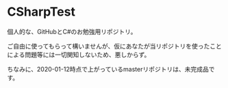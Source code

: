 # CSharpTest
個人的な、GitHubとC#のお勉強用リポジトリ。

ご自由に使ってもらって構いませんが、仮にあなたが当リポジトリを使ったことによる問題等には一切関知しないため、悪しからず。

ちなみに、2020-01-12時点で上がっているmasterリポジトリは、未完成品です。

